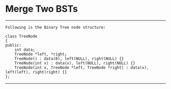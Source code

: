 # Merge Two BSTs

************************************************************

    Following is the Binary Tree node structure:

    class TreeNode
    {
    public:
        int data;
        TreeNode *left, *right;
        TreeNode() : data(0), left(NULL), right(NULL) {}
        TreeNode(int x) : data(x), left(NULL), right(NULL) {}
        TreeNode(int x, TreeNode *left, TreeNode *right) : data(x), left(left), right(right) {}
    };

************************************************************